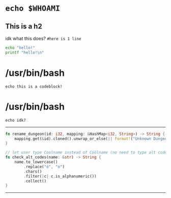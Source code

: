 # `echo $WHOAMI` 
## This is a h2

>>>
idk what this does?
`#here is 1 line`
```bash
echo "hello!"
printf "hello!\n"
```
>>>

# /usr/bin/bash
`echo this is a codeblock!`
# /usr/bin/bash
`echo idk?`

----------

```rust
fn rename_dungeon(id: i32, mapping: &HashMap<i32, String>) -> String {
    mapping.get(&id).cloned().unwrap_or_else(|| format!("Unknown Dungeon (ID: {})", id))
}

// let user type Coolname instead of Cöölname (no need to type alt codes)
fn check_alt_codes(name: &str) -> String {
    name.to_lowercase()
        .replace("ö", "o")
        .chars()
        .filter(|c| c.is_alphanumeric())
        .collect()
}
```
----------

